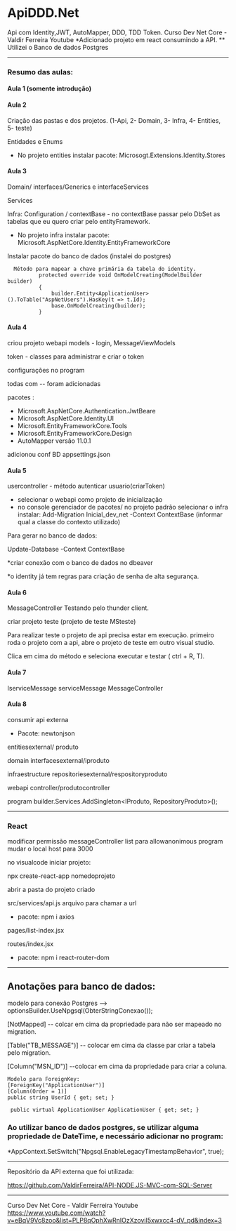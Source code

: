# ApiDDD.Net
Api com Identity,JWT, AutoMapper, DDD, TDD Token. Curso Dev Net Core - Valdir Ferreira Youtube
*Adicionado projeto em react consumindo a API.
** Utilizei o Banco de dados Postgres
___________________________________________________________________
### Resumo das aulas:

#### Aula 1 (somente introdução)

#### Aula 2 

Criação das pastas e dos projetos.
(1-Api, 2- Domain, 3- Infra, 4- Entities, 5- teste)

Entidades e Enums

* No projeto entities instalar pacote:
Microsogt.Extensions.Identity.Stores

#### Aula 3

Domain/ interfaces/Generics e interfaceServices

Services

Infra:
Configuration / contextBase - no contextBase passar pelo DbSet as tabelas que eu quero criar pelo entityFramework.

* No projeto infra instalar pacote:
Microsoft.AspNetCore.Identity.EntityFrameworkCore

Instalar pacote do banco de dados (instalei do postgres)

      Método para mapear a chave primária da tabela do identity.
              protected override void OnModelCreating(ModelBuilder builder)
              {
                  builder.Entity<ApplicationUser>().ToTable("AspNetUsers").HasKey(t => t.Id);
                  base.OnModelCreating(builder);
              }
              
#### Aula 4

criou projeto webapi
models - login, MessageViewModels

token - classes para administrar e criar o token

configurações no program

todas com -- foram adicionadas

pacotes :
* Microsoft.AspNetCore.Authentication.JwtBeare
* Microsoft.AspNetCore.Identity.UI
* Microsoft.EntityFrameworkCore.Tools
* Microsoft.EntityFrameworkCore.Design
* AutoMapper versão 11.0.1

adicionou conf BD appsettings.json


#### Aula 5

usercontroller - método autenticar usuario(criarToken)
* selecionar o webapi como projeto de inicialização
* no console gerenciador de pacotes/ no projeto padrão selecionar o infra
 instalar:
 Add-Migration Inicial_dev_net -Context ContextBase (informar qual a classe do contexto utilizado)

Para gerar no banco de dados:

Update-Database -Context ContextBase

*criar conexão com o banco de dados no dbeaver

*o identity já tem regras para criação de senha de alta segurança.

#### Aula 6

MessageController
Testando pelo thunder client.

criar projeto teste (projeto de teste MSteste)

Para realizar teste o projeto de api precisa estar em execução.
 primeiro roda o projeto com a api, abre o projeto de teste em outro visual studio.
 
 Clica em cima do método e seleciona executar e testar ( ctrl + R, T).
 
 #### Aula 7 
 
 IserviceMessage
serviceMessage
MessageController


#### Aula 8

consumir api externa

* Pacote:
newtonjson

entitiesexternal/ produto

domain interfacesexternal/iproduto

infraestructure repositoriesexternal/respositoryproduto

webapi controller/produtocontroller

program builder.Services.AddSingleton<IProduto, RepositoryProduto>();
______________________________________________________________________
### React

modificar permissão messageController list para allowanonimous
program mudar o local host para 3000

no visualcode iniciar projeto:

 npx create-react-app nomedoprojeto

abrir a pasta do projeto criado

src/services/api.js arquivo para chamar a url

* pacote:
npm i axios

pages/list-index.jsx

routes/index.jsx

* pacote:
npm i react-router-dom
___________________________________________________________________
## Anotações para banco de dados:

modelo para conexão Postgres --> optionsBuilder.UseNpgsql(ObterStringConexao());

[NotMapped] -- colcar em cima da propriedade para não ser mapeado no migration.

[Table("TB_MESSAGE")] -- colocar em cima da classe par criar a tabela pelo migration.

[Column("MSN_ID")] --colocar em cima da propriedade para criar a coluna.

    Modelo para ForeignKey:
    [ForeignKey("ApplicationUser")]
    [Column(Order = 1)]
    public string UserId { get; set; }

     public virtual ApplicationUser ApplicationUser { get; set; }
     
### Ao utilizar banco de dados postgres, se utilizar alguma propriedade de DateTime, e necessário adicionar no program:

*AppContext.SetSwitch("Npgsql.EnableLegacyTimestampBehavior", true);
___________________________________________________________________
Repositório da API externa que foi utilizada:

https://github.com/ValdirFerreira/API-NODE.JS-MVC-com-SQL-Server

_____________________________________________________________________
Curso Dev Net Core - Valdir Ferreira Youtube
https://www.youtube.com/watch?v=eBqV9Vc8zoo&list=PLP8qOphXwRnIOzXzoviI5xwxcc4-dV_pd&index=3
